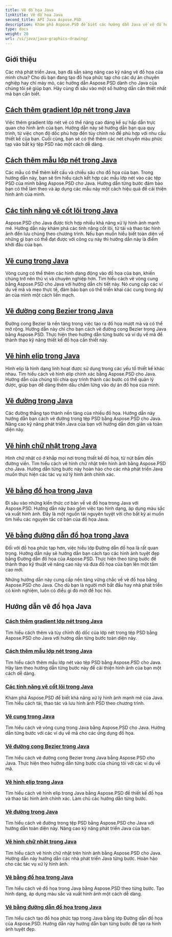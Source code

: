 ```yaml
---
title: Vẽ đồ họa Java
linktitle: Vẽ đồ họa Java
second_title: API Java Aspose.PSD
description: Khám phá Aspose.PSD để biết các hướng dẫn Java về vẽ đồ họa. Tìm hiểu cách thêm nét, vẽ hình và thao tác với tệp PSD bằng hướng dẫn từng bước.
type: docs
weight: 20
url: /vi/java/java-graphics-drawing/
---
```


## Giới thiệu

Các nhà phát triển Java, bạn đã sẵn sàng nâng cao kỹ năng vẽ đồ họa của mình chưa? Cho dù bạn đang tạo đồ họa phức tạp cho các dự án chuyên nghiệp hay chỉ mày mò, các hướng dẫn Aspose.PSD dành cho Java của chúng tôi sẽ giúp bạn. Hãy cùng đi sâu vào một số hướng dẫn cần thiết nhất mà bạn cần biết.

## [Cách thêm gradient lớp nét trong Java](./add-stroke-layer-gradient/)

Việc thêm gradient lớp nét vẽ có thể nâng cao đáng kể sự hấp dẫn trực quan cho hình ảnh của bạn. Hướng dẫn này sẽ hướng dẫn bạn qua quy trình, từ việc chọn độ dốc phù hợp đến tùy chỉnh nó để phù hợp với nhu cầu thiết kế của bạn. Cuối cùng, bạn sẽ có thể thêm các nét chuyển màu phức tạp vào bất kỳ tệp PSD nào một cách dễ dàng.

## [Cách thêm mẫu lớp nét trong Java](./add-stroke-layer-pattern/)

Các mẫu có thể thêm kết cấu và chiều sâu cho đồ họa của bạn. Trong hướng dẫn này, bạn sẽ tìm hiểu cách kết hợp các mẫu lớp nét vào các tệp PSD của mình bằng Aspose.PSD cho Java. Hướng dẫn từng bước đảm bảo bạn có thể làm theo và áp dụng các mẫu này một cách hiệu quả để cải thiện hình ảnh của mình.

## [Các tính năng vẽ cốt lõi trong Java](./core-drawing-features/)

Aspose.PSD cho Java được tích hợp nhiều khả năng xử lý hình ảnh mạnh mẽ. Hướng dẫn này khám phá các tính năng cốt lõi, từ tải và thao tác hình ảnh đến lưu chúng theo chương trình. Nếu bạn muốn hiểu biết toàn diện về những gì bạn có thể đạt được với công cụ này thì hướng dẫn này là điểm khởi đầu của bạn.

## [Vẽ cung trong Java](./drawing-arcs/)

Vòng cung có thể thêm các hình dạng động vào đồ họa của bạn, khiến chúng trở nên thú vị và chuyên nghiệp hơn. Tìm hiểu cách vẽ vòng cung bằng Aspose.PSD cho Java với hướng dẫn chi tiết này. Nó cung cấp các ví dụ về mã và mẹo thực tế, đảm bảo bạn có thể triển khai các cung trong dự án của mình một cách liền mạch.

## [Vẽ đường cong Bezier trong Java](./drawing-bezier-curves/)

Đường cong Bezier là nền tảng trong việc tạo ra đồ họa mượt mà và có thể mở rộng. Hướng dẫn này chỉ cho bạn cách vẽ đường cong Bezier trong Java bằng Aspose.PSD. Thực hiện theo hướng dẫn từng bước và ví dụ về mã để thành thạo kỹ năng thiết kế đồ họa cần thiết này.

## [Vẽ hình elip trong Java](./drawing-ellipses/)

Hình elip là hình dạng linh hoạt được sử dụng trong các yếu tố thiết kế khác nhau. Tìm hiểu cách vẽ hình elip chính xác bằng Aspose.PSD cho Java. Hướng dẫn của chúng tôi chia quy trình thành các bước có thể quản lý được, giúp bạn dễ dàng thêm dấu chấm lửng vào dự án đồ họa của mình.

## [Vẽ đường trong Java](./drawing-lines/)

Các đường thẳng tạo thành nền tảng của nhiều đồ họa. Hướng dẫn này hướng dẫn bạn cách vẽ đường trong tệp PSD bằng Aspose.PSD cho Java. Nâng cao kỹ năng phát triển Java của bạn với hướng dẫn đơn giản và toàn diện này.

## [Vẽ hình chữ nhật trong Java](./drawing-rectangles/)

Hình chữ nhật có ở khắp mọi nơi trong thiết kế đồ họa, từ nút bấm đến đường viền. Tìm hiểu cách vẽ hình chữ nhật trên hình ảnh bằng Aspose.PSD cho Java. Hướng dẫn từng bước này hoàn hảo cho các nhà phát triển Java muốn thực hiện các tác vụ xử lý hình ảnh chính xác.

## [Vẽ bằng đồ họa trong Java](./drawing-using-graphics/)

Đi sâu vào những kiến thức cơ bản về vẽ đồ họa trong Java với Aspose.PSD. Hướng dẫn này bao gồm việc tạo hình dạng, áp dụng màu sắc và xuất hình ảnh. Đây là một nguồn tài nguyên tuyệt vời cho bất kỳ ai muốn tìm hiểu các nguyên tắc cơ bản của đồ họa Java.

## [Vẽ bằng đường dẫn đồ họa trong Java](./drawing-using-graphics-path/)

Đối với đồ họa phức tạp hơn, việc hiểu lớp Đường dẫn đồ họa là rất quan trọng. Hướng dẫn này sẽ hướng dẫn bạn cách tạo các hình ảnh tuyệt đẹp bằng Đường dẫn đồ họa của Aspose.PSD. Thực hiện theo từng bước để thành thạo kỹ thuật vẽ nâng cao này và đưa đồ họa của bạn lên một tầm cao mới.

Những hướng dẫn này cung cấp nền tảng vững chắc về vẽ đồ họa bằng Aspose.PSD cho Java. Cho dù bạn là người mới bắt đầu hay nhà phát triển có kinh nghiệm, luôn có điều gì đó mới để học hỏi.

## Hướng dẫn vẽ đồ họa Java
### [Cách thêm gradient lớp nét trong Java](./add-stroke-layer-gradient/)
Tìm hiểu cách thêm và tùy chỉnh độ dốc của lớp nét trong tệp PSD bằng Aspose.PSD cho Java với hướng dẫn từng bước toàn diện này.
### [Cách thêm mẫu lớp nét trong Java](./add-stroke-layer-pattern/)
Tìm hiểu cách thêm mẫu lớp nét vào tệp PSD bằng Aspose.PSD cho Java. Hãy làm theo hướng dẫn từng bước này để cải thiện hình ảnh của bạn một cách dễ dàng.
### [Các tính năng vẽ cốt lõi trong Java](./core-drawing-features/)
Khám phá Aspose.PSD để biết khả năng xử lý hình ảnh mạnh mẽ của Java. Tìm hiểu cách tải, thao tác và lưu hình ảnh PSD theo chương trình.
### [Vẽ cung trong Java](./drawing-arcs/)
Tìm hiểu cách vẽ vòng cung trong Java bằng Aspose.PSD cho Java. Hướng dẫn từng bước với các ví dụ về mã cho các ứng dụng đồ họa.
### [Vẽ đường cong Bezier trong Java](./drawing-bezier-curves/)
Tìm hiểu cách vẽ đường cong Bezier trong Java bằng Aspose.PSD cho Java. Thực hiện theo hướng dẫn từng bước của chúng tôi với các ví dụ về mã.
### [Vẽ hình elip trong Java](./drawing-ellipses/)
Tìm hiểu cách vẽ hình elip trong Java bằng Aspose.PSD để thiết kế đồ họa và thao tác hình ảnh chính xác. Làm chủ các hướng dẫn từng bước.
### [Vẽ đường trong Java](./drawing-lines/)
Tìm hiểu cách vẽ đường trong tệp PSD bằng Aspose.PSD cho Java với hướng dẫn toàn diện này. Nâng cao kỹ năng phát triển Java của bạn.
### [Vẽ hình chữ nhật trong Java](./drawing-rectangles/)
Tìm hiểu cách vẽ hình chữ nhật trên hình ảnh bằng Aspose.PSD cho Java. Hướng dẫn này hướng dẫn các nhà phát triển Java từng bước. Hoàn hảo cho các tác vụ xử lý hình ảnh.
### [Vẽ bằng đồ họa trong Java](./drawing-using-graphics/)
Tìm hiểu cách vẽ đồ họa trong Java bằng Aspose.PSD theo từng bước. Tạo hình dạng, áp dụng màu sắc và xuất hình ảnh một cách dễ dàng.
### [Vẽ bằng đường dẫn đồ họa trong Java](./drawing-using-graphics-path/)
Tìm hiểu cách tạo đồ họa phức tạp trong Java bằng lớp Đường dẫn đồ họa của Aspose.PSD. Hướng dẫn này hướng dẫn bạn từng bước để tạo ra hình ảnh tuyệt đẹp.